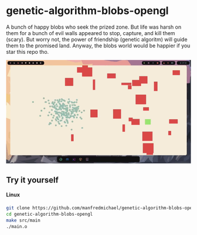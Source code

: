 # genetic-algorithm-blobs-opengl
A bunch of happy blobs who seek the prized zone. But life was harsh on them for a bunch of evil walls appeared to stop, capture, and kill them (scary). But worry not, the power of friendship (genetic algoritm) will guide them to the promised land. Anyway, the blobs world would be happier if you star this repo tho.

![](./assets/genetic-algorithm-opengl.gif)

## Try it yourself
#### Linux
```bash
git clone https://github.com/manfredmichael/genetic-algorithm-blobs-opengl.git
cd genetic-algorithm-blobs-opengl
make src/main
./main.o
```
